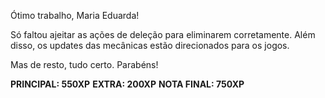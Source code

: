Ótimo trabalho, Maria Eduarda!

Só faltou ajeitar as ações de deleção para eliminarem corretamente. Além disso, os updates das mecânicas estão direcionados para os jogos.

Mas de resto, tudo certo. Parabéns!

**PRINCIPAL: 550XP**
**EXTRA: 200XP**
**NOTA FINAL: 750XP**
